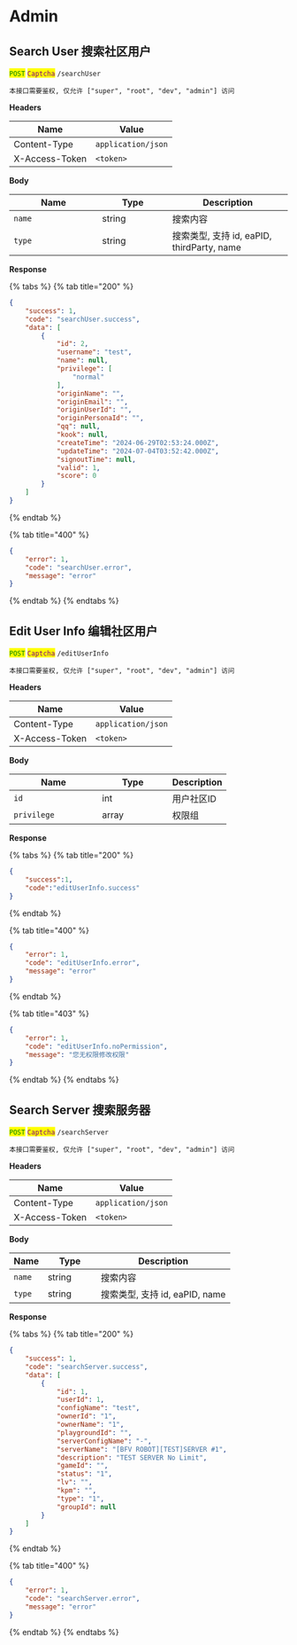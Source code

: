 # Admin

## Search User 搜索社区用户

<mark style="color:green;">`POST`</mark> <mark style="color:purple;">`Captcha`</mark> `/searchUser`

```
本接口需要鉴权, 仅允许 ["super", "root", "dev", "admin"] 访问
```

**Headers**

| Name           | Value              |
| -------------- | ------------------ |
| Content-Type   | `application/json` |
| X-Access-Token | `<token>`          |

**Body**

<table><thead><tr><th width="144">Name</th><th width="111">Type</th><th>Description</th></tr></thead><tbody><tr><td><code>name</code></td><td>string</td><td>搜索内容</td></tr><tr><td><code>type</code></td><td>string</td><td>搜索类型, 支持 id, eaPID, thirdParty, name</td></tr></tbody></table>

**Response**

{% tabs %}
{% tab title="200" %}
```json
{
    "success": 1,
    "code": "searchUser.success",
    "data": [
        {
            "id": 2,
            "username": "test",
            "name": null,
            "privilege": [
                "normal"
            ],
            "originName": "",
            "originEmail": "",
            "originUserId": "",
            "originPersonaId": "",
            "qq": null,
            "kook": null,
            "createTime": "2024-06-29T02:53:24.000Z",
            "updateTime": "2024-07-04T03:52:42.000Z",
            "signoutTime": null,
            "valid": 1,
            "score": 0
        }
    ]
}
```
{% endtab %}

{% tab title="400" %}
```json
{
    "error": 1, 
    "code": "searchUser.error", 
    "message": "error"
}
```
{% endtab %}
{% endtabs %}

## Edit User Info 编辑社区用户

<mark style="color:green;">`POST`</mark> <mark style="color:purple;">`Captcha`</mark> `/editUserInfo`

```
本接口需要鉴权, 仅允许 ["super", "root", "dev", "admin"] 访问
```

**Headers**

| Name           | Value              |
| -------------- | ------------------ |
| Content-Type   | `application/json` |
| X-Access-Token | `<token>`          |

**Body**

<table><thead><tr><th width="144">Name</th><th width="111">Type</th><th>Description</th></tr></thead><tbody><tr><td><code>id</code></td><td>int</td><td>用户社区ID</td></tr><tr><td><code>privilege</code></td><td>array</td><td>权限组</td></tr></tbody></table>

**Response**

{% tabs %}
{% tab title="200" %}
```json
{
    "success":1,
    "code":"editUserInfo.success"
}
```
{% endtab %}

{% tab title="400" %}
```json
{
    "error": 1, 
    "code": "editUserInfo.error", 
    "message": "error"
}
```
{% endtab %}

{% tab title="403" %}
```json
{
    "error": 1, 
    "code": "editUserInfo.noPermission", 
    "message": "您无权限修改权限"
}
```
{% endtab %}
{% endtabs %}



## Search Server 搜索服务器

<mark style="color:green;">`POST`</mark>  <mark style="color:purple;">`Captcha`</mark> `/searchServer`

```
本接口需要鉴权, 仅允许 ["super", "root", "dev", "admin"] 访问
```

**Headers**

| Name           | Value              |
| -------------- | ------------------ |
| Content-Type   | `application/json` |
| X-Access-Token | `<token>`          |

**Body**

<table><thead><tr><th>Name</th><th width="80">Type</th><th>Description</th></tr></thead><tbody><tr><td><code>name</code></td><td>string</td><td>搜索内容</td></tr><tr><td><code>type</code></td><td>string</td><td>搜索类型, 支持 id, eaPID, name</td></tr></tbody></table>

**Response**

{% tabs %}
{% tab title="200" %}
```json
{
    "success": 1,
    "code": "searchServer.success",
    "data": [
        {
            "id": 1,
            "userId": 1,
            "configName": "test",
            "ownerId": "1",
            "ownerName": "1",
            "playgroundId": "",
            "serverConfigName": "-",
            "serverName": "[BFV ROBOT][TEST]SERVER #1",
            "description": "TEST SERVER No Limit",
            "gameId": "",
            "status": "1",
            "lv": "",
            "kpm": "",
            "type": "1",
            "groupId": null
        }
    ]
}
```
{% endtab %}

{% tab title="400" %}
```json
{
    "error": 1, 
    "code": "searchServer.error", 
    "message": "error"
}
```
{% endtab %}
{% endtabs %}
